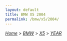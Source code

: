 ```yaml
---
layout: default
title: BMW X5 2004
permalink: /bmw/x5/2004/
---
```

[*Home*](/) > [*BMW*](/bmw/) > [*X5*](/bmw/x5/) > [*YEAR*](/bmw/x5/year/)
